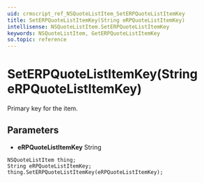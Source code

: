 ```yaml
---
uid: crmscript_ref_NSQuoteListItem_SetERPQuoteListItemKey
title: SetERPQuoteListItemKey(String eRPQuoteListItemKey)
intellisense: NSQuoteListItem.SetERPQuoteListItemKey
keywords: NSQuoteListItem, GetERPQuoteListItemKey
so.topic: reference
---
```


# SetERPQuoteListItemKey(String eRPQuoteListItemKey)

Primary key for the item.

## Parameters

* **eRPQuoteListItemKey** String

```crmscript
NSQuoteListItem thing;
String eRPQuoteListItemKey;
thing.SetERPQuoteListItemKey(eRPQuoteListItemKey);
```

